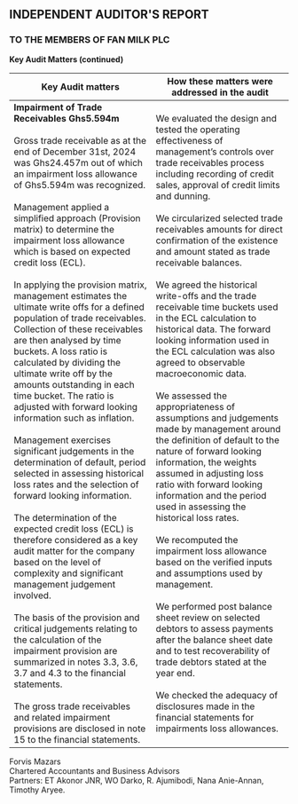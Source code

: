 ## INDEPENDENT AUDITOR'S REPORT
### TO THE MEMBERS OF FAN MILK PLC

**Key Audit Matters (continued)**

| Key Audit matters | How these matters were addressed in the audit |
|-------------------|----------------------------------------------|
| **Impairment of Trade Receivables Ghs5.594m** <br><br> Gross trade receivable as at the end of December 31st, 2024 was Ghs24.457m out of which an impairment loss allowance of Ghs5.594m was recognized. <br><br> Management applied a simplified approach (Provision matrix) to determine the impairment loss allowance which is based on expected credit loss (ECL). <br><br> In applying the provision matrix, management estimates the ultimate write offs for a defined population of trade receivables. Collection of these receivables are then analysed by time buckets. A loss ratio is calculated by dividing the ultimate write off by the amounts outstanding in each time bucket. The ratio is adjusted with forward looking information such as inflation. <br><br> Management exercises significant judgements in the determination of default, period selected in assessing historical loss rates and the selection of forward looking information. <br><br> The determination of the expected credit loss (ECL) is therefore considered as a key audit matter for the company based on the level of complexity and significant management judgement involved. <br><br> The basis of the provision and critical judgements relating to the calculation of the impairment provision are summarized in notes 3.3, 3.6, 3.7 and 4.3 to the financial statements. <br><br> The gross trade receivables and related impairment provisions are disclosed in note 15 to the financial statements. | We evaluated the design and tested the operating effectiveness of management’s controls over trade receivables process including recording of credit sales, approval of credit limits and dunning. <br><br> We circularized selected trade receivables amounts for direct confirmation of the existence and amount stated as trade receivable balances. <br><br> We agreed the historical write-offs and the trade receivable time buckets used in the ECL calculation to historical data. The forward looking information used in the ECL calculation was also agreed to observable macroeconomic data. <br><br> We assessed the appropriateness of assumptions and judgements made by management around the definition of default to the nature of forward looking information, the weights assumed in adjusting loss ratio with forward looking information and the period used in assessing the historical loss rates. <br><br> We recomputed the impairment loss allowance based on the verified inputs and assumptions used by management. <br><br> We performed post balance sheet review on selected debtors to assess payments after the balance sheet date and to test recoverability of trade debtors stated at the year end. <br><br> We checked the adequacy of disclosures made in the financial statements for impairments loss allowances. |

Forvis Mazars  
Chartered Accountants and Business Advisors  
Partners: ET Akonor JNR, WO Darko, R. Ajumibodi, Nana Anie-Annan, Timothy Aryee.